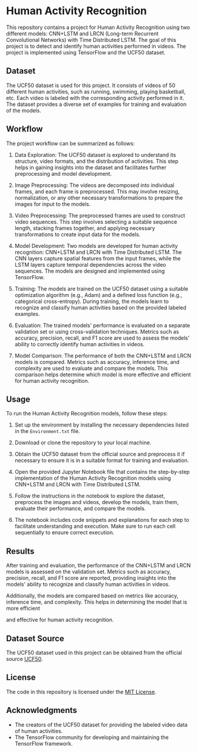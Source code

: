 # Human Activity Recognition

This repository contains a project for Human Activity Recognition using two different models: CNN+LSTM and LRCN (Long-term Recurrent Convolutional Networks) with Time Distributed LSTM. The goal of this project is to detect and identify human activities performed in videos. The project is implemented using TensorFlow and the UCF50 dataset.

## Dataset
The UCF50 dataset is used for this project. It consists of videos of 50 different human activities, such as running, swimming, playing basketball, etc. Each video is labeled with the corresponding activity performed in it. The dataset provides a diverse set of examples for training and evaluation of the models.

## Workflow
The project workflow can be summarized as follows:

1. Data Exploration: The UCF50 dataset is explored to understand its structure, video formats, and the distribution of activities. This step helps in gaining insights into the dataset and facilitates further preprocessing and model development.

2. Image Preprocessing: The videos are decomposed into individual frames, and each frame is preprocessed. This may involve resizing, normalization, or any other necessary transformations to prepare the images for input to the models.

3. Video Preprocessing: The preprocessed frames are used to construct video sequences. This step involves selecting a suitable sequence length, stacking frames together, and applying necessary transformations to create input data for the models.

4. Model Development: Two models are developed for human activity recognition: CNN+LSTM and LRCN with Time Distributed LSTM. The CNN layers capture spatial features from the input frames, while the LSTM layers capture temporal dependencies across the video sequences. The models are designed and implemented using TensorFlow.

5. Training: The models are trained on the UCF50 dataset using a suitable optimization algorithm (e.g., Adam) and a defined loss function (e.g., categorical cross-entropy). During training, the models learn to recognize and classify human activities based on the provided labeled examples.

6. Evaluation: The trained models' performance is evaluated on a separate validation set or using cross-validation techniques. Metrics such as accuracy, precision, recall, and F1 score are used to assess the models' ability to correctly identify human activities in videos.

7. Model Comparison: The performance of both the CNN+LSTM and LRCN models is compared. Metrics such as accuracy, inference time, and complexity are used to evaluate and compare the models. This comparison helps determine which model is more effective and efficient for human activity recognition.

## Usage
To run the Human Activity Recognition models, follow these steps:

1. Set up the environment by installing the necessary dependencies listed in the `Environment.txt` file.

2. Download or clone the repository to your local machine.

3. Obtain the UCF50 dataset from the official source and preprocess it if necessary to ensure it is in a suitable format for training and evaluation.

4. Open the provided Jupyter Notebook file that contains the step-by-step implementation of the Human Activity Recognition models using CNN+LSTM and LRCN with Time Distributed LSTM.

5. Follow the instructions in the notebook to explore the dataset, preprocess the images and videos, develop the models, train them, evaluate their performance, and compare the models.

6. The notebook includes code snippets and explanations for each step to facilitate understanding and execution. Make sure to run each cell sequentially to ensure correct execution.

## Results
After training and evaluation, the performance of the CNN+LSTM and LRCN models is assessed on the validation set. Metrics such as accuracy, precision, recall, and F1 score are reported, providing insights into the models' ability to recognize and classify human activities in videos.

Additionally, the models are compared based on metrics like accuracy, inference time, and complexity. This helps in determining the model that is more efficient

 and effective for human activity recognition.

## Dataset Source
The UCF50 dataset used in this project can be obtained from the official source [UCF50](https://www.crcv.ucf.edu/data/UCF50.php).

## License
The code in this repository is licensed under the [MIT License](LICENSE).

## Acknowledgments
- The creators of the UCF50 dataset for providing the labeled video data of human activities.
- The TensorFlow community for developing and maintaining the TensorFlow framework.
